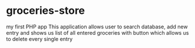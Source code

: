 # groceries-store
my first PHP app
This application allows user to search database, add new entry and shows us list of
all entered groceries with button which allows us to delete every single entry
